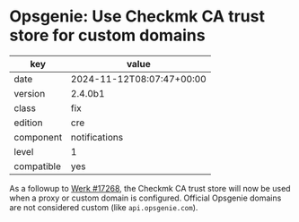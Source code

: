 [//]: # (werk v2)
# Opsgenie: Use Checkmk CA trust store for custom domains

key        | value
---------- | ---
date       | 2024-11-12T08:07:47+00:00
version    | 2.4.0b1
class      | fix
edition    | cre
component  | notifications
level      | 1
compatible | yes

As a followup to [Werk #17268](https://checkmk.com/werk/17268), the Checkmk CA
trust store will now be used when a proxy or custom domain is configured.
Official Opsgenie domains are not considered custom (like `api.opsgenie.com`).
